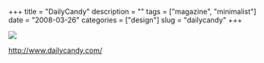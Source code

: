 +++
title = "DailyCandy"
description = ""
tags = ["magazine", "minimalist"]
date = "2008-03-26"
categories = ["design"]
slug = "dailycandy"
+++


 

  <div id="screens-thumbs" class="clearfix">
    <div class="txt-center" id="design-submission"><a href="http://www.dailycandy.com/"><img id='bluga-thumbnail-770' class='bluga-thumbnail large' src='//konigi.com/media/bluga/
wt47f2757cf327b.jpg'/></a></div>  
  </div>   
<p><a href="http://www.dailycandy.com/">http://www.dailycandy.com/</a></p>




